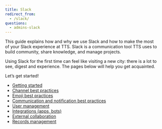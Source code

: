 ```yaml
---
title: Slack
redirect_from:
  - /slack/
questions:
  - admins-slack
---
```

This guide explains how and why we use Slack and how to make the most of your Slack experience at TTS. Slack is a communication tool TTS uses to build community, share knowledge, and manage projects.

Using Slack for the first time can feel like visiting a new city: there is a lot to see, digest and experience. The pages below will help you get acquainted. 

Let’s get started!

- [Getting started](getting-started/)
- [Channel best practices](guidelines/)
- [Emoji best practices](emoji/)
- [Communication and notification best practices](notifications-general-communication/)
- [User management](user-management/)
- [Integrations (apps, bots)](integrations/)
- [External collaboration](external-collaboration/)
- [Records management](records/)
